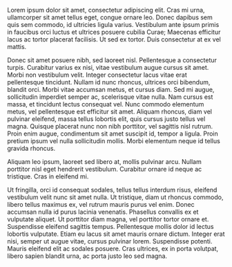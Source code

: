 Lorem ipsum dolor sit amet, consectetur adipiscing elit. Cras mi urna,
ullamcorper sit amet tellus eget, congue ornare leo. Donec dapibus sem quis sem
commodo, id ultricies ligula varius. Vestibulum ante ipsum primis in faucibus
orci luctus et ultrices posuere cubilia Curae; Maecenas efficitur lacus ac
tortor placerat facilisis. Ut sed ex tortor. Duis consectetur at ex vel mattis.

Donec sit amet posuere nibh, sed laoreet nisl. Pellentesque a consectetur
turpis. Curabitur varius ex nisi, vitae vestibulum augue cursus sit amet. Morbi
non vestibulum velit. Integer consectetur lacus vitae erat pellentesque
tincidunt. Nullam id nunc rhoncus, ultrices orci bibendum, blandit orci. Morbi
vitae accumsan metus, et cursus diam. Sed mi augue, sollicitudin imperdiet
semper ac, scelerisque vitae nulla. Nam cursus est massa, et tincidunt lectus
consequat vel. Nunc commodo elementum metus, vel pellentesque est efficitur sit
amet. Aliquam rhoncus, diam vel pulvinar eleifend, massa tellus lobortis elit,
quis cursus justo tellus vel magna. Quisque placerat nunc non nibh porttitor,
vel sagittis nisl rutrum. Proin enim augue, condimentum sit amet suscipit id,
tempor a ligula. Proin pretium ipsum vel nulla sollicitudin mollis. Morbi
elementum neque id tellus gravida rhoncus.

Aliquam leo ipsum, laoreet sed libero at, mollis pulvinar arcu. Nullam porttitor
nisl eget hendrerit vestibulum. Curabitur ornare id neque ac tristique. Cras in
eleifend mi.

Ut fringilla, orci id consequat sodales, tellus tellus interdum risus, eleifend
vestibulum velit nunc sit amet nulla. Ut tristique, diam ut rhoncus commodo,
libero tellus maximus ex, vel rutrum mauris purus vel enim. Donec accumsan nulla
 id purus lacinia venenatis. Phasellus convallis ex et vulputate aliquet. Ut
 porttitor diam magna, vel porttitor tortor ornare et. Suspendisse eleifend
 sagittis tempus. Pellentesque mollis dolor id lectus lobortis vulputate. Etiam
 eu lacus sit amet mauris ornare dictum. Integer erat nisi, semper ut augue
 vitae, cursus pulvinar lorem. Suspendisse potenti. Mauris eleifend elit ac
 sodales posuere. Cras ultrices, ex in porta volutpat, libero sapien blandit
 urna, ac porta justo leo sed magna.
